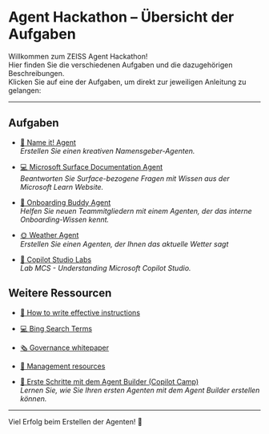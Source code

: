 # Agent Hackathon – Übersicht der Aufgaben

Willkommen zum ZEISS Agent Hackathon!  
Hier finden Sie die verschiedenen Aufgaben und die dazugehörigen Beschreibungen.  
Klicken Sie auf eine der Aufgaben, um direkt zur jeweiligen Anleitung zu gelangen:

---

## Aufgaben

- [🧠 Name it! Agent](https://github.com/Agent-Hackathon-2025/Hackathon2804/blob/main/Name-it-Agent/Name-it-Agent.md)  
  *Erstellen Sie einen kreativen Namensgeber-Agenten.*

- [💻 Microsoft Surface Documentation Agent](https://github.com/Agent-Hackathon-2025/Hackathon2804/blob/main/Surface-Documentation-Agent/Surface-Documentation-Agent.md)  
  *Beantworten Sie Surface-bezogene Fragen mit Wissen aus der Microsoft Learn Website.*

- [👥 Onboarding Buddy Agent](https://github.com/Agent-Hackathon-2025/Hackathon2804/blob/main/Onboarding-Assistant-Agent/Onboarding-Assistant-Agent.md)  
  *Helfen Sie neuen Teammitgliedern mit einem Agenten, der das interne Onboarding-Wissen kennt.*

- [🌞 Weather Agent](https://github.com/Agent-Hackathon-2025/hackathon_1310/blob/main/Weather%20agent/weather_actions.md)  
    *Erstellen Sie einen Agenten, der Ihnen das aktuelle Wetter sagt*

- [🧪 Copilot Studio Labs](https://microsoft.github.io/copilot-camp/pages/make/copilot-studio/)  
  *Lab MCS - Understanding Microsoft Copilot Studio.*



## Weitere Ressourcen

- [🧠 How to write effective instructions](https://learn.microsoft.com/en-us/microsoft-365-copilot/extensibility/declarative-agent-instructions)
- [💻 Bing Search Terms](https://github.com/Agent-Hackathon-2025/mbuf_hackathon/blob/main/bing_search_terms.md)
- [🗞️ Governance whitepaper](https://adoption.microsoft.com/files/copilot-studio/Agent-governance-whitepaper.pdf)
- [🧰 Management resources](https://learn.microsoft.com/en-us/microsoft-365/admin/manage/manage-copilot-agents-integrated-apps?view=o365-worldwide)

  
- [🚀 Erste Schritte mit dem Agent Builder (Copilot Camp)](https://microsoft.github.io/copilot-camp/pages/make/agent-builder/01-first-agent/)  
  *Lernen Sie, wie Sie Ihren ersten Agenten mit dem Agent Builder erstellen können.*

---

Viel Erfolg beim Erstellen der Agenten! 🚀
